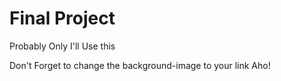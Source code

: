 # Final Project
Probably Only I'll Use this 


Don't Forget to change the background-image to your link Aho!
